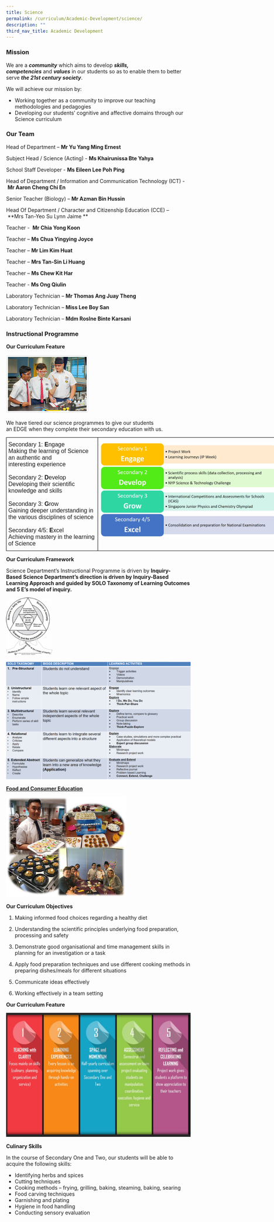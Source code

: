 ```yaml
---
title: Science
permalink: /curriculum/Academic-Development/science/
description: ""
third_nav_title: Academic Development
---
```

### Mission

We are a **_community_** which aims to develop **_skills, competencies_** and **_values_** in our students so as to enable them to better serve **_the 21st century society_**.

We will achieve our mission by:

*   Working together as a community to improve our teaching methodologies and pedagogies
*   Developing our students’ cognitive and affective domains through our Science curriculum

### Our Team  

Head of Department – **Mr Yu Yang Ming Ernest**

Subject Head / Science (Acting) - **Ms Khairunissa Bte Yahya**

School Staff Developer - **Ms Eileen Lee Poh Ping** 

Head of Department / Information and Communication Technology (ICT) - **Mr Aaron Cheng Chi En**

Senior Teacher (Biology) – **Mr Azman Bin Hussin**

Head Of Department / Character and Citizenship Education (CCE) – **Mrs Tan-Yeo Su Lynn Jaime **

Teacher -  **Mr Chia Yong Koon**

Teacher – **Ms Chua Yingying Joyce** 

Teacher – **Mr Lim Kim Huat**

Teacher – **Mrs Tan-Sin Li Huang**

Teacher – **Ms Chew Kit Har**

Teacher - **Ms Ong Qiulin**




Laboratory Technician – **Mr Thomas Ang Juay Theng**

Laboratory Technician – **Miss Lee Boy San**

Laboratory Technician – **Mdm Roslne Binte Karsani**

### Instructional Programme

**Our Curriculum Feature**

<img src="/images/science_prog1.png" 
     style="width:45%">


We have tiered our science programmes to give our students an EDGE when they complete their secondary education with us.

<style type="text/css">
.tg  {border-collapse:collapse;border-spacing:0;margin:0px auto;}
.tg td{border-color:black;border-style:solid;border-width:1px;font-family:Arial, sans-serif;font-size:16px;
  overflow:hidden;padding:10px 5px;word-break:normal;}
.tg th{border-color:black;border-style:solid;border-width:1px;font-family:Arial, sans-serif;font-size:16px;
  font-weight:normal;overflow:hidden;padding:10px 5px;word-break:normal;}
.tg .tg-0lax{text-align:left;vertical-align:top}
</style>
<table class="tg" style="undefined;table-layout: fixed; width: 850px">
<colgroup>
<col style="width: 250px">
<col style="width: 500px">
</colgroup>
<tbody>
  <tr>
		<td class="tg-0lax">Secondary 1: <strong>E</strong>ngage<br>Making the learning of Science an authentic and <br><span style="font-weight:400;font-style:normal">interesting </span>experience<br><br><span style="font-weight:400;font-style:normal">Secondary </span>2: <strong>D</strong>evelop<br>Developing their scientific knowledge and skills<br><br>Secondary 3: <strong>G</strong>row<br>Gaining deeper understanding in the various disciplines of science<br><br>Secondary 4/5: <strong>E</strong>xcel<br>Achieving mastery in the learning of Science</td>
    <td class="tg-0lax"><img src="/images/After%20EDGE%20(Refer%20to%20word%20document).jpeg"></td>
  </tr>
</tbody>
</table>

**Our Curriculum Framework**  

Science Department’s Instructional Programme is driven by **Inquiry-Based** **Science Department’s direction is driven by Inquiry-Based Learning Approach and guided by SOLO Taxonomy of Learning Outcomes and 5 E’s model of inquiry.**


<img src="/images/Under%20Our%20curriculum%20framework_pic1.jpeg" 
     style="width:25%">
		 
![](/images/Under%20Our%20curriculum%20framework_pic2.png)

<strong><u>Food and Consumer Education</u></strong>

<img src="/images/Under%20Food%20and%20Consumer%20Education%20(Refer%20to%20word%20document).png" 
     style="width:65%">


**Our Curriculum Objectives**

1.  Making informed food choices regarding a healthy diet

2.  Understanding the scientific principles underlying food preparation, processing and safety

3.  Demonstrate good organisational and time management skills in planning for an investigation or a task

4.  Apply food preparation techniques and use different cooking methods in preparing dishes/meals for different situations

5.  Communicate ideas effectively

6.  Working effectively in a team setting

  

**Our Curriculum Feature**

![](/images/Under%20Food%20and%20Consumer%20Education%20-%20Our%20Curriculum%20feature.jpeg)

**Culinary Skills**

In the course of Secondary One and Two, our students will be able to acquire the following skills:
*   Identifying herbs and spices
*   Cutting techniques
*   Cooking methods – frying, grilling, baking, steaming, baking, searing
*   Food carving techniques
*   Garnishing and plating
*   Hygiene in food handling
*   Conducting sensory evaluation
